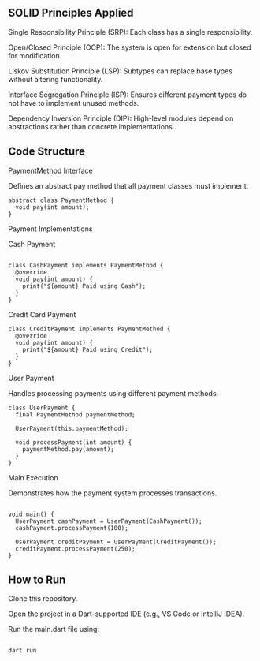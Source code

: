 ## SOLID Principles Applied

Single Responsibility Principle (SRP): Each class has a single responsibility.

Open/Closed Principle (OCP): The system is open for extension but closed for modification.

Liskov Substitution Principle (LSP): Subtypes can replace base types without altering functionality.

Interface Segregation Principle (ISP): Ensures different payment types do not have to implement unused methods.

Dependency Inversion Principle (DIP): High-level modules depend on abstractions rather than concrete implementations.

## Code Structure

PaymentMethod Interface

Defines an abstract pay method that all payment classes must implement.

```
abstract class PaymentMethod {
  void pay(int amount);
}
```

Payment Implementations

Cash Payment

```

class CashPayment implements PaymentMethod {
  @override
  void pay(int amount) {
    print("${amount} Paid using Cash");
  }
}
```

Credit Card Payment

```
class CreditPayment implements PaymentMethod {
  @override
  void pay(int amount) {
    print("${amount} Paid using Credit");
  }
}
```

User Payment 

Handles processing payments using different payment methods.

```
class UserPayment {
  final PaymentMethod paymentMethod;

  UserPayment(this.paymentMethod);

  void processPayment(int amount) {
    paymentMethod.pay(amount);
  }
}
```

Main Execution

Demonstrates how the payment system processes transactions.

```

void main() {
  UserPayment cashPayment = UserPayment(CashPayment());
  cashPayment.processPayment(100);

  UserPayment creditPayment = UserPayment(CreditPayment());
  creditPayment.processPayment(250);
}
```

## How to Run

Clone this repository.

Open the project in a Dart-supported IDE (e.g., VS Code or IntelliJ IDEA).

Run the main.dart file using:

```

dart run
```
